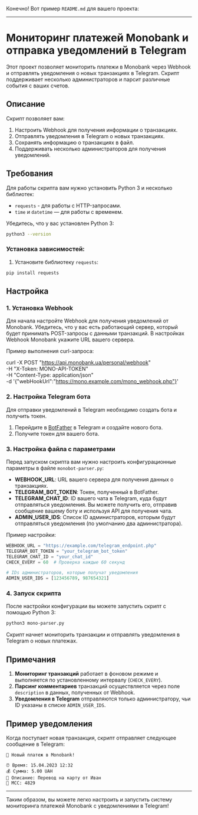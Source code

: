 Конечно! Вот пример `README.md` для вашего проекта:

---

# Мониторинг платежей Monobank и отправка уведомлений в Telegram

Этот проект позволяет мониторить платежи в Monobank через Webhook и отправлять уведомления о новых транзакциях в Telegram. Скрипт поддерживает несколько администраторов и парсит различные события с ваших счетов.

## Описание

Скрипт позволяет вам:

1. Настроить Webhook для получения информации о транзакциях.
2. Отправлять уведомления в Telegram о новых транзакциях.
3. Сохранять информацию о транзакциях в файл.
4. Поддерживать несколько администраторов для получения уведомлений.

## Требования

Для работы скрипта вам нужно установить Python 3 и несколько библиотек:

* `requests` - для работы с HTTP-запросами.
* `time` и `datetime` — для работы с временем.

Убедитесь, что у вас установлен Python 3:

```bash
python3 --version
```

### Установка зависимостей:

1. Установите библиотеку `requests`:

```bash
pip install requests
```

## Настройка

### 1. Установка Webhook

Для начала настройте Webhook для получения уведомлений от Monobank. Убедитесь, что у вас есть работающий сервер, который будет принимать POST-запросы с данными транзакций. В настройках Webhook Monobank укажите URL вашего сервера.

Пример выполнения curl-запроса:

curl -X POST "https://api.monobank.ua/personal/webhook" \
  -H "X-Token: MONO-API-TOKEN" \
  -H "Content-Type: application/json" \
  -d '{"webHookUrl":"https://mono.example.com/mono_webhook.php"}'

### 2. Настройка Telegram бота

Для отправки уведомлений в Telegram необходимо создать бота и получить токен.

1. Перейдите в [BotFather](https://t.me/BotFather) в Telegram и создайте нового бота.
2. Получите токен для вашего бота.

### 3. Настройка файла с параметрами

Перед запуском скрипта вам нужно настроить конфигурационные параметры в файле `monobot-parser.py`:

* **WEBHOOK\_URL**: URL вашего сервера для получения данных о транзакциях.
* **TELEGRAM\_BOT\_TOKEN**: Токен, полученный в BotFather.
* **TELEGRAM\_CHAT\_ID**: ID вашего чата в Telegram, куда будут отправляться уведомления. Вы можете получить его, отправив сообщение вашему боту и используя API для получения чата.
* **ADMIN\_USER\_IDS**: Список ID администраторов, которым будут отправляться уведомления (по умолчанию два администратора).

Пример настройки:

```python
WEBHOOK_URL = "https://example.com/telegram_endpoint.php"
TELEGRAM_BOT_TOKEN = "your_telegram_bot_token"
TELEGRAM_CHAT_ID = "your_chat_id"
CHECK_EVERY = 60  # Проверка каждые 60 секунд

# IDs администраторов, которые получат уведомления
ADMIN_USER_IDS = [123456789, 987654321]
```

### 4. Запуск скрипта

После настройки конфигурации вы можете запустить скрипт с помощью Python 3:

```bash
python3 mono-parser.py
```

Скрипт начнет мониторить транзакции и отправлять уведомления в Telegram о новых платежах.

## Примечания

1. **Мониторинг транзакций** работает в фоновом режиме и выполняется по установленному интервалу (`CHECK_EVERY`).
2. **Парсинг комментариев** транзакций осуществляется через поле `description` в данных, полученных от Webhook.
3. **Уведомления в Telegram** отправляются только администратору, чьи ID указаны в списке `ADMIN_USER_IDS`.

## Пример уведомления

Когда поступает новая транзакция, скрипт отправляет следующее сообщение в Telegram:

```
💸 Новый платеж в Monobank!

⏰ Время: 15.04.2023 12:32
💰 Сумма: 5.00 UAH
📌 Описание: Перевод на карту от Иван
🔢 MCC: 4829
```

---

Таким образом, вы можете легко настроить и запустить систему мониторинга платежей Monobank с уведомлениями в Telegram!

